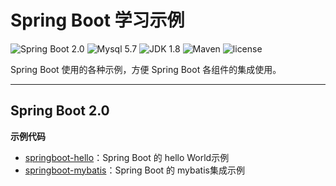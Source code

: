 
Spring Boot 学习示例
=========================

![Spring Boot 2.0](https://img.shields.io/badge/Spring%20Boot-2.0-brightgreen.svg)
![Mysql 5.7](https://img.shields.io/badge/Mysql-5.6-blue.svg)
![JDK 1.8](https://img.shields.io/badge/JDK-1.8-brightgreen.svg)
![Maven](https://img.shields.io/badge/Maven-3.5.0-yellowgreen.svg)
![license](https://img.shields.io/badge/license-MPL--2.0-blue.svg)
 
Spring Boot 使用的各种示例，方便 Spring Boot 各组件的集成使用。

---

## Spring Boot 2.0

**示例代码**

- [springboot-hello](https://github.com/506160753/springboot-plus/tree/master/springboot-hello)：Spring Boot 的 hello World示例
- [springboot-mybatis](https://github.com/506160753/springboot-plus/tree/master/springboot-mybatis)：Spring Boot 的 mybatis集成示例
